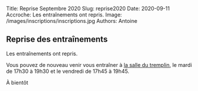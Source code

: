 Title: Reprise Septembre 2020
Slug: reprise2020
Date: 2020-09-11
Accroche: Les entraînements ont repris.
Image: /images/inscriptions/inscriptions.jpg
Authors: Antoine

## Reprise des entraînements

Les entraînements ont repris.

Vous pouvez de nouveau venir vous entraîner à [la salle du
tremplin](https://gym.carquefou.fr/infos.html#map), le mardi de 17h30 à 19h30
et le vendredi de 17h45 à 19h45.

À bientôt

